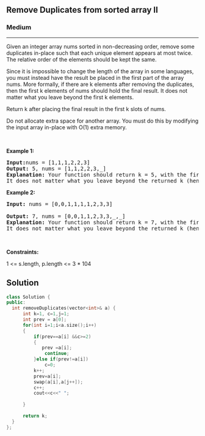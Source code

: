 <h2>Remove Duplicates from sorted array II</h2>
<h3>Medium</h3><hr>
<div><p>Given an integer array nums sorted in non-decreasing order, remove some duplicates in-place such that each unique element appears at most twice. The relative order of the elements should be kept the same.

Since it is impossible to change the length of the array in some languages, you must instead have the result be placed in the first part of the array nums. More formally, if there are k elements after removing the duplicates, then the first k elements of nums should hold the final result. It does not matter what you leave beyond the first k elements.

Return k after placing the final result in the first k slots of nums.

Do not allocate extra space for another array. You must do this by modifying the input array in-place with O(1) extra memory.
</p>




<p>&nbsp;</p>
<p><strong>Example 1:</strong></p>

      
 
<pre><strong>Input:</strong>nums = [1,1,1,2,2,3]
<strong>Output:</strong> 5, nums = [1,1,2,2,3,_]
<strong>Explanation:</strong> Your function should return k = 5, with the first five elements of nums being 1, 1, 2, 2 and 3 respectively.
It does not matter what you leave beyond the returned k (hence they are underscores).
</pre>

<p><strong>Example 2:</strong></p>

<pre><strong>Input:</strong> nums = [0,0,1,1,1,1,2,3,3]
     
<strong>Output:</strong> 7, nums = [0,0,1,1,2,3,3,_,_]
<strong>Explanation:</strong> Your function should return k = 7, with the first seven elements of nums being 0, 0, 1, 1, 2, 3 and 3 respectively.
It does not matter what you leave beyond the returned k (hence they are underscores).
</pre>

<p>&nbsp;</p>
<p><strong>Constraints:</strong></p>
1 <= s.length, p.length <= 3 * 104

  
  <h2> Solution </h2>
  
  ``` c++ 
class Solution {
public:
    int removeDuplicates(vector<int>& a) {
        int k=1, c=1,j=1;
        int prev = a[0];
        for(int i=1;i<a.size();i++)
        {
            if(prev==a[i] &&c>=2)
            {
               prev =a[i];
                continue;
            }else if(prev!=a[i])
                c=0;
            k++;
            prev=a[i];
            swap(a[i],a[j++]);
            c++;
            cout<<c<<" ";
            
        }
        
        return k;
    }
};
  ```
</div>
